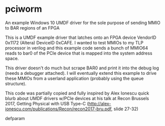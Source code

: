 # pciworm
An example Windows 10 UMDF driver for the sole purpose of sending MMIO to BAR regions of an FPGA

This is a UMDF example driver that latches onto an FPGA device VendorID 0x1172 (Altera) DeviceID 0xCAFE. I wanted to test MMIOs to my TLP processor in verilog and this example code sends a bunch of MMIO64 reads to bar0 of the PCIe device that is mapped into the system address space.

This driver doesn't do much but scrape BAR0 and print it into the debug log (needs a debugger attached). I will eventually extend this example to drive these MMIOs from a userland application (probably using the queue structure).

This code was partially copied and fully inspired by Alex Ionescu quick blurb about UMDF drivers w/PCIe devices at his talk at Recon Brussels 2017, Getting Physical with USB Type-C (http://alex-ionescu.com/publications/Recon/recon2017-bru.pdf, slide 27-32)

defparam
